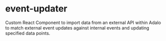 # event-updater
Custom React Component to import data from an external API within Adalo to match external event updates against internal events and updating specified data points. 
